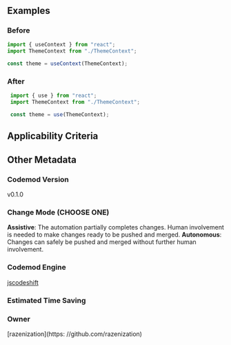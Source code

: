 
# 

## Examples

### Before

```ts
import { useContext } from "react";
import ThemeContext from "./ThemeContext";

const theme = useContext(ThemeContext);
```

### After

```ts
 import { use } from "react";
 import ThemeContext from "./ThemeContext";

 const theme = use(ThemeContext);
```

## Applicability Criteria

## Other Metadata

### Codemod Version

v0.1.0

### Change Mode (CHOOSE ONE)

**Assistive**: The automation partially completes changes. Human involvement is needed to make changes ready to be pushed and merged.
**Autonomous**: Changes can safely be pushed and merged without further human involvement.

### **Codemod Engine**

[jscodeshift](https://github.com/facebook/jscodeshift)

### Estimated Time Saving

### Owner

[razenization](https: //github.com/razenization)
